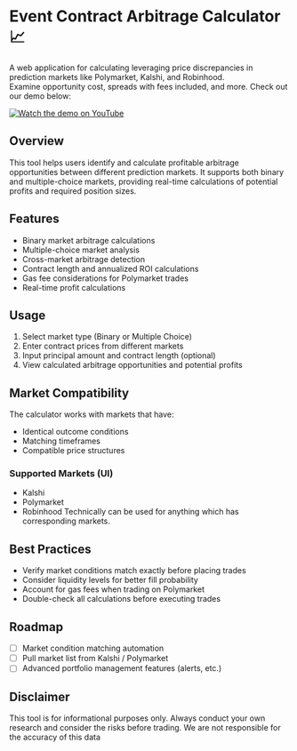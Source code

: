 # Event Contract Arbitrage Calculator 📈

A web application for calculating leveraging price discrepancies in prediction markets like Polymarket, Kalshi, and Robinhood.  
Examine opportunity cost, spreads with fees included, and more. Check out our demo below:

[![Watch the demo on YouTube](https://img.youtube.com/vi/Cgbfiwm72gk/0.jpg)](https://youtu.be/Cgbfiwm72gk)


## Overview

This tool helps users identify and calculate profitable arbitrage opportunities between different prediction markets. It supports both binary and multiple-choice markets, providing real-time calculations of potential profits and required position sizes.

## Features

- Binary market arbitrage calculations
- Multiple-choice market analysis
- Cross-market arbitrage detection
- Contract length and annualized ROI calculations
- Gas fee considerations for Polymarket trades
- Real-time profit calculations

## Usage

1. Select market type (Binary or Multiple Choice)
2. Enter contract prices from different markets
3. Input principal amount and contract length (optional)
4. View calculated arbitrage opportunities and potential profits

## Market Compatibility

The calculator works with markets that have:
- Identical outcome conditions
- Matching timeframes
- Compatible price structures

### Supported Markets (UI)
- Kalshi
- Polymarket
- Robinhood
Technically can be used for anything which has corresponding markets.

## Best Practices
- Verify market conditions match exactly before placing trades
- Consider liquidity levels for better fill probability
- Account for gas fees when trading on Polymarket
- Double-check all calculations before executing trades


## Roadmap
- [ ] Market condition matching automation
- [ ] Pull market list from Kalshi / Polymarket
- [ ] Advanced portfolio management features (alerts, etc.)

## Disclaimer

This tool is for informational purposes only. Always conduct your own research and consider the risks before trading. We are not responsible for the accuracy of this data
